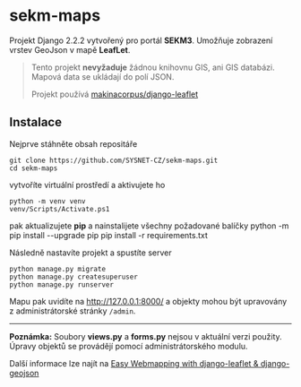 # sekm-maps

Projekt Django 2.2.2 vytvořený pro portál __SEKM3__. Umožňuje zobrazení vrstev GeoJson v mapě **LeafLet**.

> Tento projekt **nevyžaduje** žádnou knihovnu GIS, ani GIS databázi. Mapová data se ukládají do polí JSON.
>
> Projekt používá [makinacorpus/django-leaflet](https://github.com/makinacorpus/django-leaflet)
>


## Instalace

Nejprve stáhněte obsah repositáře

    git clone https://github.com/SYSNET-CZ/sekm-maps.git
    cd sekm-maps        

vytvoříte virtuální prostředí a aktivujete ho

    python -m venv venv
    venv/Scripts/Activate.ps1

pak aktualizujete __pip__ a nainstalijete všechny požadované balíčky
    python -m pip install --upgrade pip
    pip install -r requirements.txt

Následně nastavíte projekt a spustíte server

    python manage.py migrate
    python manage.py createsuperuser
    python manage.py runserver

Mapu pak uvidíte na http://127.0.0.1:8000/ a objekty mohou být upravovány z administrátorské stránky ``/admin``.

***

**Poznámka:** Soubory __views.py__ a __forms.py__ nejsou v aktuální verzi použity. Úpravy objektů se provádějí pomocí administrátorského modulu. 

Další informace lze najít na [Easy Webmapping with django-leaflet & django-geojson](https://fle.github.io/easy-webmapping-with-django-leaflet-and-django-geojson.html)

 